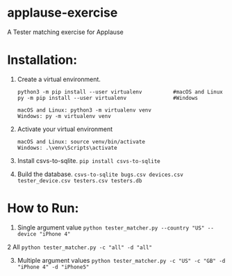 # applause-exercise
A Tester matching exercise for Applause

# Installation:

1. Create a virtual environment.
  
    ```
    python3 -m pip install --user virtualenv          #macOS and Linux
    py -m pip install --user virtualenv               #Windows
    ```
    ```
    macOS and Linux: python3 -m virtualenv venv
    Windows: py -m virtualenv venv
    ```
2. Activate your virtual environment
    ```
    macOS and Linux: source venv/bin/activate
    Windows: .\venv\Scripts\activate
    ```
3. Install csvs-to-sqlite.
```pip install csvs-to-sqlite```

4. Build the database.
```csvs-to-sqlite bugs.csv devices.csv tester_device.csv testers.csv testers.db```

# How to Run:

1. Single argument value
```python tester_matcher.py --country "US" --device "iPhone 4"```

2 All
```python tester_matcher.py -c "all" -d "all"```

3. Multiple argument values
```python tester_matcher.py -c "US" -c "GB" -d "iPhone 4" -d "iPhone5"```
